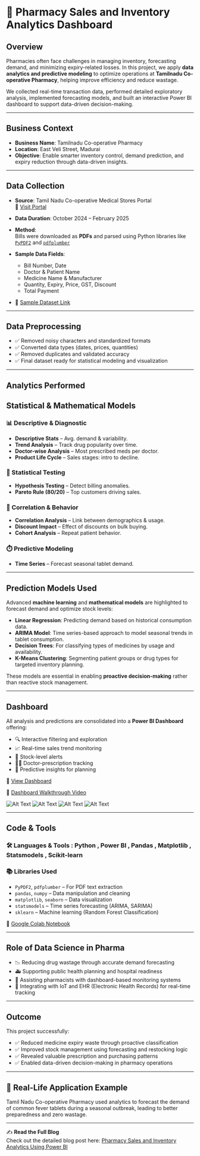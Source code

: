 # 💊 Pharmacy Sales and Inventory Analytics Dashboard


## Overview

Pharmacies often face challenges in managing inventory, forecasting demand, and minimizing expiry-related losses. In this project, we apply **data analytics and predictive modeling** to optimize operations at **Tamilnadu Co-operative Pharmacy**, helping improve efficiency and reduce wastage.

We collected real-time transaction data, performed detailed exploratory analysis, implemented forecasting models, and built an interactive Power BI dashboard to support data-driven decision-making.

---

## Business Context

- **Business Name**: Tamilnadu Co-operative Pharmacy  
- **Location**: East Veli Street, Madurai  
- **Objective**: Enable smarter inventory control, demand prediction, and expiry reduction through data-driven insights.

---

##  Data Collection

- **Source**: Tamil Nadu Co-operative Medical Stores Portal  
  🔗 [Visit Portal](https://tncoopws.tn.gov.in/medicaljpc/usermanager/youLogin.jsp) 

- **Data Duration**: October 2024 – February 2025

- **Method**:  
  Bills were downloaded as **PDFs** and parsed using Python libraries like [`PyPDF2`](https://pypi.org/project/PyPDF2/)  and [`pdfplumber`](https://pypi.org/project/pdfplumber/)

- **Sample Data Fields**:
  - Bill Number, Date  
  - Doctor & Patient Name  
  - Medicine Name & Manufacturer  
  - Quantity, Expiry, Price, GST, Discount  
  - Total Payment

- 📄 [Sample Dataset Link](https://docs.google.com/spreadsheets/d/1qMRmSIWhoCjH6jh9y78FnBhAW_8NQ6W6/edit?gid=1724690391#gid=1724690391) 
---

## Data Preprocessing

- ✅ Removed noisy characters and standardized formats
- ✅ Converted data types (dates, prices, quantities)
- ✅ Removed duplicates and validated accuracy
- ✅ Final dataset ready for statistical modeling and visualization

---

## Analytics Performed

##  Statistical & Mathematical Models 

### 📊 Descriptive & Diagnostic
- **Descriptive Stats** – Avg. demand & variability.
- **Trend Analysis** – Track drug popularity over time.
- **Doctor-wise Analysis** – Most prescribed meds per doctor.
- **Product Life Cycle** – Sales stages: intro to decline.

### 🧪 Statistical Testing
- **Hypothesis Testing** – Detect billing anomalies.
- **Pareto Rule (80/20)** – Top customers driving sales.

### 🔄 Correlation & Behavior
- **Correlation Analysis** – Link between demographics & usage.
- **Discount Impact** – Effect of discounts on bulk buying.
- **Cohort Analysis** – Repeat patient behavior.

### ⏱️ Predictive Modeling
- **Time Series** – Forecast seasonal tablet demand.

---

##  Prediction Models Used

Advanced **machine learning** and **mathematical models** are highlighted to forecast demand and optimize stock levels:

- **Linear Regression**: Predicting demand based on historical consumption data.
- **ARIMA Model**: Time series-based approach to model seasonal trends in tablet consumption.
- **Decision Trees**: For classifying types of medicines by usage and availability.
- **K-Means Clustering**: Segmenting patient groups or drug types for targeted inventory planning.

These models are essential in enabling **proactive decision-making** rather than reactive stock management.

---

## Dashboard

All analysis and predictions are consolidated into a **Power BI Dashboard** offering:

- 🔍 Interactive filtering and exploration  
- 📈 Real-time sales trend monitoring  
- 🚨 Stock-level alerts  
- 🧑‍⚕️ Doctor-prescription tracking  
- 🔮 Predictive insights for planning  

🔗 [View Dashboard](https://app.powerbi.com/links/ReA0aFVzoV?ctid=562673cb-3a12-4428-9c2e-82d74fd5889a&pbi_source=linkShare) 

🔗 [Dashboard Walkthrough Video](https://drive.google.com/file/d/1TzLw6Na8McX-zzxVVAEEG715MXMozhqj/view) 

![Alt Text](https://github.com/SowmySD/Pharmacy-Sales-and-Inventory-Analytics-Dashboard/blob/f70a065164bf0bc03546077c1ec320d95eb64346/Pharmacy%20Dashboard/Snapshots/Page1.png)
![Alt Text](https://github.com/SowmySD/Pharmacy-Sales-and-Inventory-Analytics-Dashboard/blob/f70a065164bf0bc03546077c1ec320d95eb64346/Pharmacy%20Dashboard/Snapshots/Page2.png)
![Alt Text](https://github.com/SowmySD/Pharmacy-Sales-and-Inventory-Analytics-Dashboard/blob/f70a065164bf0bc03546077c1ec320d95eb64346/Pharmacy%20Dashboard/Snapshots/Page3.png)
![Alt Text](https://github.com/SowmySD/Pharmacy-Sales-and-Inventory-Analytics-Dashboard/blob/f70a065164bf0bc03546077c1ec320d95eb64346/Pharmacy%20Dashboard/Snapshots/Page4.png)

---

##  Code & Tools

### 🛠️ Languages & Tools : Python , Power BI , Pandas , Matplotlib , Statsmodels , Scikit-learn  
### 📚 Libraries Used
- `PyPDF2`, `pdfplumber` – For PDF text extraction  
- `pandas`, `numpy` – Data manipulation and cleaning  
- `matplotlib`, `seaborn` – Data visualization  
- `statsmodels` – Time series forecasting (ARIMA, SARIMA)  
- `sklearn` – Machine learning (Random Forest Classification)  

🔗 [Google Colab Notebook](https://colab.research.google.com/drive/1Ae-iLvD8h7r4AR00UxYPUVCmZUiDxTYt?usp=sharing) 

---

##  Role of Data Science in Pharma

- 📉 Reducing drug wastage through accurate demand forecasting
- 🚑 Supporting public health planning and hospital readiness
- 🧾 Assisting pharmacists with dashboard-based monitoring systems
- 🔄 Integrating with IoT and EHR (Electronic Health Records) for real-time tracking

---

##  Outcome

This project successfully:

- ✅ Reduced medicine expiry waste through proactive classification  
- ✅ Improved stock management using forecasting and restocking logic  
- ✅ Revealed valuable prescription and purchasing patterns  
- ✅ Enabled data-driven decision-making in pharmacy operations  

---

## 🧾 Real-Life Application Example

Tamil Nadu Co-operative Pharmacy used analytics to forecast the demand of common fever tablets during a seasonal outbreak, leading to better preparedness and zero wastage.

---

✍️ **Read the Full Blog**  
Check out the detailed blog post here: [Pharmacy Sales and Inventory Analytics Using Power BI](https://medium.com/@sowmya.dina2004/tablets-trends-where-healthcare-meets-data-science-74b3b1464ff9) 

